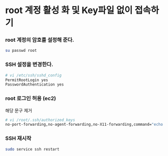 # root 계정 활성 화 및 Key파일 없이 접속하기

### root 계정의 암호를 설정해 준다.
```bash
su passwd root 
```

### SSH 설정을 변경한다.
```bash
# vi /etc/ssh/sshd_config 
PermitRootLogin yes 
PasswordAuthentication yes
```

### root 로그인 허용 (ec2)
해당 문구 제거
```bash
# vi /root/.ssh/authorized_keys 
no-port-forwarding,no-agent-forwarding,no-X11-forwarding,command="echo 'Please login as the user \"ubuntu\" rather than the user \"root\".';echo;sleep 10" 
```

### SSH 재시작
```bash
sudo service ssh restart
```